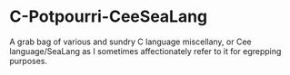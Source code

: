 # C-Potpourri-CeeSeaLang
A grab bag of various and sundry C language miscellany, or Cee language/SeaLang as I sometimes affectionately refer to it for egrepping purposes.
